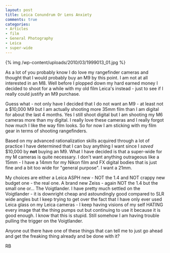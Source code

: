 ```yaml
---
layout: post
title: Leica Conundrum Or Lens Anxiety
comments: true
categories:
- Articles
- film
- General Photography
- Leica
- super-wide
---
```

{% img /wp-content/uploads/2010/03/1999013_01.jpg %}

As a lot of you probably know I do love my rangefinder cameras and thought that I would probably buy an M9 by this point. I am not at all interested in an M8. Well before I plopped down my hard earned money I decided to shoot for a while with my old film Leica's instead - just to see if I really could justify an M9 purchase.

Guess what - not only have I decided that I do not want an M9 - at least not a $10,000 M9 but I am actually shooting more 35mm film than I am digital for about the last 4 months. Yes I still shoot digital but I am shooting my M6 cameras more than my digital. I really love these cameras and I really forgot how much I like the way film looks. So for now I am sticking with my film gear in terms of shooting rangefinders.

Based on my advanced rationalization skills acquired through a lot of practice I have determined that I can buy anything I want since I *saved* $10,000 by **not** buying an M9. What I have decided is that a super-wide for my M cameras is quite necessary. I don't want anything outrageous like a 15mm - I have a 14mm for my Nikon film and FX digital bodies that is just fine and a bit too wide for "general purpose". I want a 21mm.

My choices are either a Leica ASPH new - NOT the 1.4 and NOT crappy new budget one - the real one. A brand new Zeiss - again NOT the 1.4 but the small one or... The Voigtlander. I have pretty much settled on the Voigtlander - it is downright cheap and astoundingly good compared to SLR wide angles but I keep trying to get over the fact that I have only ever used Leica glass on my Leica cameras - I keep having visions of my self HATING every image that the thing pumps out but continuing to use it because it is good enough. I know that this is stupid. Still somehow I am having trouble pulling the trigger on the Voigtlander.

Anyone out there have one of these things that can tell me to just go ahead and get the freaking thing already and be done with it?

RB